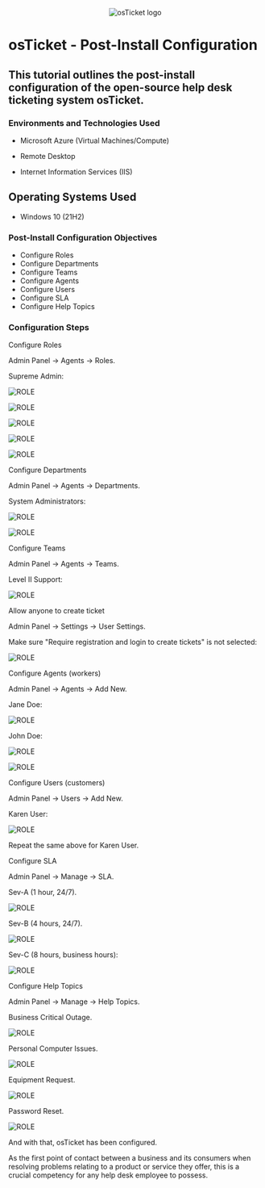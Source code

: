 <p align="center">
<img src="https://i.imgur.com/Clzj7Xs.png" alt="osTicket logo"/>
</p>

# osTicket - Post-Install Configuration

## This tutorial outlines the post-install configuration of the open-source help desk ticketing system osTicket.
### Environments and Technologies Used
- Microsoft Azure (Virtual Machines/Compute)

- Remote Desktop

- Internet Information Services (IIS)

## Operating Systems Used
 
-  Windows 10 (21H2)
 
### Post-Install Configuration Objectives
- Configure Roles
- Configure Departments
- Configure Teams
- Configure Agents
- Configure Users
- Configure SLA
- Configure Help Topics

### Configuration Steps

Configure Roles

Admin Panel -> Agents -> Roles.

Supreme Admin:

![ROLE](assets/Role1.png)

![ROLE](assets/role2.png)

![ROLE](assets/role3.png)

![ROLE](assets/role4.png)

![ROLE](assets/role5.png)





Configure Departments

Admin Panel -> Agents -> Departments.

System Administrators:

![ROLE](assets/dep1.png)

![ROLE](assets/dep2.png)



Configure Teams

Admin Panel -> Agents -> Teams.

Level II Support:

![ROLE](assets/team.png)



Allow anyone to create ticket

Admin Panel -> Settings -> User Settings.

Make sure "Require registration and login to create tickets" is not selected:

![ROLE](assets/settings.png)



Configure Agents (workers)

Admin Panel -> Agents -> Add New.

Jane Doe:

![ROLE](assets/jane.png)

John Doe:

![ROLE](assets/john.png)

![ROLE](assets/john2.png)

Configure Users (customers)

Admin Panel -> Users -> Add New.

Karen User:

![ROLE](assets/karen.png)

Repeat the same above for Karen User.



Configure SLA

Admin Panel -> Manage -> SLA.

Sev-A (1 hour, 24/7).

![ROLE](assets/seva.png)

Sev-B (4 hours, 24/7).

![ROLE](assets/sevb.png)

Sev-C (8 hours, business hours):

![ROLE](assets/sevc.png)




Configure Help Topics

Admin Panel -> Manage -> Help Topics.

Business Critical Outage.

![ROLE](assets/bus.png)

Personal Computer Issues.

![ROLE](assets/comp.png)

Equipment Request.

![ROLE](assets/equ.png)

Password Reset.

![ROLE](assets/pass.png)


And with that, osTicket has been configured. 

As the first point of contact between a business and its consumers when resolving problems relating to a product or service they offer, this is a crucial competency for any help desk employee to possess.
